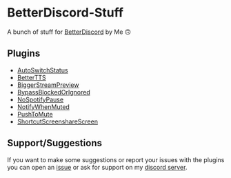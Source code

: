 # BetterDiscord-Stuff
A bunch of stuff for [BetterDiscord](https://github.com/BetterDiscord/BetterDiscord) by Me 🙃
## Plugins
- [AutoSwitchStatus](Plugins/AutoSwitchStatus)
- [BetterTTS](Plugins/BetterTTS)
- [BiggerStreamPreview](Plugins/BiggerStreamPreview)
- [BypassBlockedOrIgnored](Plugins/BypassBlockedOrIgnored)
- [NoSpotifyPause](Plugins/NoSpotifyPause)
- [NotifyWhenMuted](Plugins/NotifyWhenMuted)
- [PushToMute](Plugins/PushToMute)
- [ShortcutScreenshareScreen](Plugins/ShortcutScreenshareScreen)
## Support/Suggestions
If you want to make some suggestions or report your issues with the plugins you can open an [issue](https://github.com/nicola02nb/BetterDiscord-Stuff/issues) or ask for support on my [discord server](https://discord.gg/hFuY8DfDGK).
